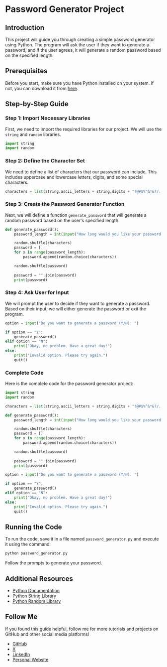 # Password Generator Project

## Introduction

This project will guide you through creating a simple password generator using Python. The program will ask the user if they want to generate a password, and if the user agrees, it will generate a random password based on the specified length.

## Prerequisites

Before you start, make sure you have Python installed on your system. If not, you can download it from [here](https://www.python.org/downloads/).

## Step-by-Step Guide

### Step 1: Import Necessary Libraries

First, we need to import the required libraries for our project. We will use the `string` and `random` libraries.

```python
import string
import random
```

### Step 2: Define the Character Set

We need to define a list of characters that our password can include. This includes uppercase and lowercase letters, digits, and some special characters.

```python
characters = list(string.ascii_letters + string.digits + "!@#$%^&*&?/.,()")
```

### Step 3: Create the Password Generator Function

Next, we will define a function `generate_password` that will generate a random password based on the user's specified length.

```python
def generate_password():
    password_length = int(input("How long would you like your password to be? "))

    random.shuffle(characters)
    password = []
    for x in range(password_length):
        password.append(random.choice(characters))

    random.shuffle(password)
    
    password = "".join(password)
    print(password)
```

### Step 4: Ask User for Input

We will prompt the user to decide if they want to generate a password. Based on their input, we will either generate the password or exit the program.

```python
option = input("Do you want to generate a password (Y/N): ")

if option == "Y":
    generate_password()
elif option == "N":
    print("Okay, no problem. Have a great day!")
else:
    print("Invalid option. Please try again.")
    quit()
```

### Complete Code

Here is the complete code for the password generator project:

```python
import string
import random

characters = list(string.ascii_letters + string.digits + "!@#$%^&*&?/.,()")

def generate_password():
    password_length = int(input("How long would you like your password to be? "))

    random.shuffle(characters)
    password = []
    for x in range(password_length):
        password.append(random.choice(characters))

    random.shuffle(password)
    
    password = "".join(password)
    print(password)

option = input("Do you want to generate a password (Y/N): ")

if option == "Y":
    generate_password()
elif option == "N":
    print("Okay, no problem. Have a great day!")
else:
    print("Invalid option. Please try again.")
    quit()
```

## Running the Code

To run the code, save it in a file named `password_generator.py` and execute it using the command:

```bash
python password_generator.py
```

Follow the prompts to generate your password.

## Additional Resources

- [Python Documentation](https://docs.python.org/3/)
- [Python String Library](https://docs.python.org/3/library/string.html)
- [Python Random Library](https://docs.python.org/3/library/random.html)


## Follow Me

If you found this guide helpful, follow me for more tutorials and projects on GitHub and other social media platforms!

- [GitHub](https://github.com/Salik-Seraj)
- [X](https://twitter.com/code_with_ssn)
- [LinkedIn](https://linkedin.com/in/salik-seraj-naik)
- [Personal Website](https://linktr.ee/SalikSerajNaik)